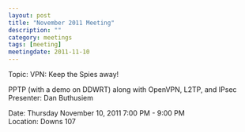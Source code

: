 ```yaml
---
layout: post
title: "November 2011 Meeting"
description: ""
category: meetings
tags: [meeting]
meetingdate: 2011-11-10
---
```


Topic: VPN: Keep the Spies away!                                               
                                                                             
PPTP (with a demo on DDWRT) along with OpenVPN, L2TP, and IPsec Presenter: Dan 
Buthusiem                                                                      
                                                                             
Date: Thursday November 10, 2011 7:00 PM - 9:00 PM                               
Location: Downs 107                                         
